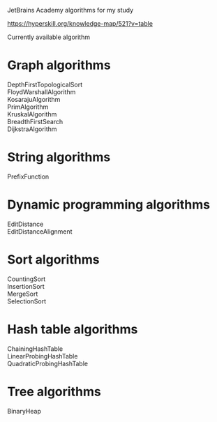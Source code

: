 JetBrains Academy algorithms for my study

https://hyperskill.org/knowledge-map/521?v=table

Currently available algorithm

# Graph algorithms

DepthFirstTopologicalSort  
FloydWarshallAlgorithm  
KosarajuAlgorithm  
PrimAlgorithm  
KruskalAlgorithm  
BreadthFirstSearch  
DijkstraAlgorithm  

# String algorithms

PrefixFunction

# Dynamic programming algorithms

EditDistance  
EditDistanceAlignment

# Sort algorithms
CountingSort  
InsertionSort  
MergeSort  
SelectionSort  

# Hash table algorithms
ChainingHashTable  
LinearProbingHashTable  
QuadraticProbingHashTable  

# Tree algorithms
BinaryHeap